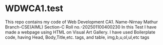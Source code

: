 # WDWCA1.test
This repo contains my code of Web Development CA1.
Name-Nirnay Mathur
Branch-CSE(AIML)
Section-C
Roll no.-202501100400230
In this Test I have made a webpage using HTML on Visual Art Gallery.
I have used Boilerplate code, having Head, Body,Title,etc. tags, and table, img,b,u,ol,ul,etc tags
